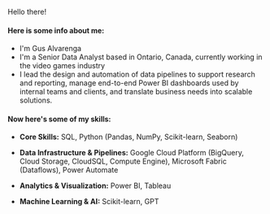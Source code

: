 Hello there!

#### Here is some info about me:

* I'm Gus Alvarenga
* I'm a Senior Data Analyst based in Ontario, Canada, currently working in the video games industry
* I lead the design and automation of data pipelines to support research and reporting, manage end-to-end Power BI dashboards used by internal teams and clients, and translate business needs into scalable solutions.


#### Now here's some of my skills:
  
* **Core Skills:** SQL, Python (Pandas, NumPy, Scikit-learn, Seaborn)

* **Data Infrastructure & Pipelines:** Google Cloud Platform (BigQuery, Cloud Storage, CloudSQL, Compute Engine), Microsoft Fabric (Dataflows), Power Automate

* **Analytics & Visualization:** Power BI, Tableau

* **Machine Learning & AI:** Scikit-learn, GPT

